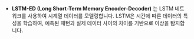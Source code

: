 - **LSTM-ED (Long Short-Term Memory Encoder-Decoder)** 는 LSTM 네트워크를 사용하여 시계열 데이터를 모델링합니다. LSTM은 시간에 따른 데이터의 특성을 학습하여, 예측된 패턴과 실제 데이터 사이의 차이를 기반으로 이상을 탐지합니다.